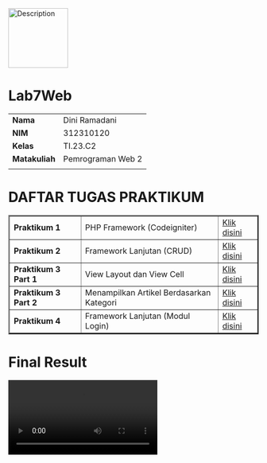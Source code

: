 <img src="https://media2.giphy.com/media/v1.Y2lkPTc5MGI3NjExMG5ibjJlM3pjM2hjeXV1aDFqbnJ6bG9kOGlrYnQ0MHVxcTdtODY5aSZlcD12MV9pbnRlcm5hbF9naWZfYnlfaWQmY3Q9cw/sq0latH6XSHN4FsIo1/giphy.gif" width="120" height="120" alt="Description"/>


# Lab7Web

|  | |
| ----------- | ----------- |
| <b> Nama     | Dini Ramadani       |
| <b> NIM     | 312310120       |
| <b> Kelas   | TI.23.C2        |
| <b> Matakuliah   | Pemrograman Web 2      |
|  | |

 # DAFTAR TUGAS PRAKTIKUM

<table border="2" cellpading="10">
  <tr>
    <td><b>Praktikum 1</b></td>
    <td> PHP Framework (Codeigniter)</td>
    <td><a href="https://github.com/ramadani00/Lab7Web/tree/main/Praktikum_1">Klik disini</td>
  </tr>
  <tr>
    <td><b>Praktikum 2</b></td>
    <td>Framework Lanjutan (CRUD)</td>
    <td><a href="https://github.com/ramadani00/Lab7Web/tree/main/Praktikum_2">Klik disini</td>
  </tr>
  <tr>
    <td><b>Praktikum 3 Part 1</b></td>
    <td>View Layout dan View Cell</td>
    <td><a href="https://github.com/ramadani00/Lab7Web/tree/main/Praktikum_3_Part1">Klik disini</td>
  </tr>
   <tr>
    <td><b>Praktikum 3 Part 2</b></td>
    <td>Menampilkan Artikel Berdasarkan Kategori </td>
    <td><a href="https://github.com/ramadani00/Lab7Web/tree/main/Praktikum_3%20_Part2">Klik disini</td>
  </tr>
  <tr>
    <td><b>Praktikum 4</b></td>
    <td>Framework Lanjutan (Modul Login)</td>
    <td><a href="https://github.com/ramadani00/Lab7Web/tree/main/Praktikum_4">Klik disini</td>
  </tr>
</table>
<div id="p11">


# Final Result

![Hasil Akhir](assets/video/result.MP4)


